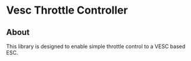 # Vesc Throttle Controller

## About
This library is designed to enable simple throttle control to a VESC based ESC.